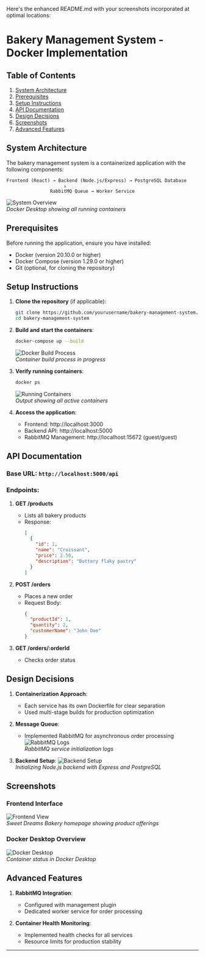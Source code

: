 Here's the enhanced README.md with your screenshots incorporated at optimal locations:

# Bakery Management System - Docker Implementation

## Table of Contents
1. [System Architecture](#system-architecture)
2. [Prerequisites](#prerequisites)
3. [Setup Instructions](#setup-instructions)
4. [API Documentation](#api-documentation)
5. [Design Decisions](#design-decisions)
6. [Screenshots](#screenshots)
7. [Advanced Features](#advanced-features)

## System Architecture

The bakery management system is a containerized application with the following components:

```
Frontend (React) → Backend (Node.js/Express) → PostgreSQL Database
                     ↓
                RabbitMQ Queue → Worker Service
```

![System Overview](images/Docker%20Desktop%20showing%20all%20running%20containers.jpeg)  
*Docker Desktop showing all running containers*

## Prerequisites

Before running the application, ensure you have installed:
- Docker (version 20.10.0 or higher)
- Docker Compose (version 1.29.0 or higher)
- Git (optional, for cloning the repository)

## Setup Instructions

1. **Clone the repository** (if applicable):
   ```bash
   git clone https://github.com/yourusername/bakery-management-system.git
   cd bakery-management-system
   ```

2. **Build and start the containers**:
   ```bash
   docker-compose up --build
   ```
   ![Docker Build Process](images/Container%20build%20process%20in%20progress.jpeg)  
   *Container build process in progress*

3. **Verify running containers**:
   ```bash
   docker ps
   ```
   ![Running Containers](images/Output%showing%all%active%containers.jpeg)  
   *Output showing all active containers*

4. **Access the application**:
   - Frontend: http://localhost:3000
   - Backend API: http://localhost:5000
   - RabbitMQ Management: http://localhost:15672 (guest/guest)

## API Documentation

### Base URL: `http://localhost:5000/api`

### Endpoints:

1. **GET /products**
   - Lists all bakery products
   - Response:
     ```json
     [
       {
         "id": 1,
         "name": "Croissant",
         "price": 2.50,
         "description": "Buttery flaky pastry"
       }
     ]
     ```

2. **POST /orders**
   - Places a new order
   - Request Body:
     ```json
     {
       "productId": 1,
       "quantity": 2,
       "customerName": "John Doe"
     }
     ```

3. **GET /orders/:orderId**
   - Checks order status

## Design Decisions

1. **Containerization Approach**:
   - Each service has its own Dockerfile for clear separation
   - Used multi-stage builds for production optimization

2. **Message Queue**:
   - Implemented RabbitMQ for asynchronous order processing
   ![RabbitMQ Logs](images/RabbitMQ%20service%20initialization%20logs.jpeg)  
   *RabbitMQ service initialization logs*

3. **Backend Setup**:
   ![Backend Setup](images/Initializing%20Node.js%20backend%20with%20Express%20and%20PostgreSQL.jpeg)  
   *Initializing Node.js backend with Express and PostgreSQL*

## Screenshots

### Frontend Interface
![Frontend View](images/Sweet%20Dreams%20Bakery%20homepage%20showing%20product%20offerings.jpeg)  
*Sweet Dreams Bakery homepage showing product offerings*

### Docker Desktop Overview
![Docker Desktop](images/Docker%20Desktop%20showing%20all%20running%20containers.jpeg)  
*Container status in Docker Desktop*

## Advanced Features

1. **RabbitMQ Integration**:
   - Configured with management plugin
   - Dedicated worker service for order processing

2. **Container Health Monitoring**:
   - Implemented health checks for all services
   - Resource limits for production stability

---